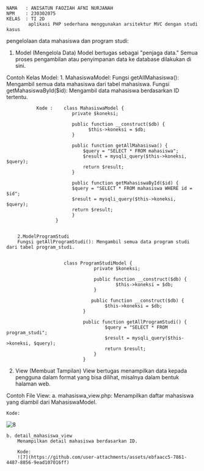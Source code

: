     NAMA   : ANISATUN FAOZIAH AFNI NURJANAH
    NPM    : 230302075
    KELAS  : TI 2D
            aplikasi PHP sederhana menggunakan arsitektur MVC dengan studi kasus
pengelolaan data mahasiswa dan program studi:
1. Model (Mengelola Data)
Model bertugas sebagai "penjaga data." Semua proses pengambilan atau penyimpanan data ke database dilakukan di sini.

Contoh Kelas Model:
    1. MahasiswaModel:
    Fungsi getAllMahasiswa(): Mengambil semua data mahasiswa dari tabel mahasiswa.
    Fungsi getMahasiswaById($id): Mengambil data mahasiswa berdasarkan ID tertentu.

    
               Kode :    class MahasiswaModel {
                            private $koneksi;

                            public function __construct($db) {
                                  $this->koneksi = $db;
                            }

                            public function getAllMahasiswa() {
                                $query = "SELECT * FROM mahasiswa";
                                $result = mysqli_query($this->koneksi, $query);
                                return $result;
                            }

                            public function getMahasiswaById($id) {
                            $query = "SELECT * FROM mahasiswa WHERE id = $id";
                            $result = mysqli_query($this->koneksi, $query);
                            return $result;
                            }
                      }


        2.ModelProgramStudi
        Fungsi getAllProgramStudi(): Mengambil semua data program studi dari tabel program_studi.

        
                         class ProgramStudiModel {
                                    private $koneksi;

                                    public function __construct($db) {
                                            $this->koneksi = $db;
                                    }

                                   public function __construct($db) {
                                        $this->koneksi = $db;
                                }

                                public function getAllProgramStudi() {
                                        $query = "SELECT * FROM program_studi";
                                        $result = mysqli_query($this->koneksi, $query);
                                        return $result;
                                    }
                                }



2. View (Membuat Tampilan)
View bertugas menampilkan data kepada pengguna dalam format yang bisa dilihat, misalnya dalam bentuk halaman web.

Contoh File View:
   a. mahasiswa_view.php:
     Menampilkan daftar mahasiswa yang diambil dari MahasiswaModel.

    Kode:  
   ![8](https://github.com/user-attachments/assets/7539aa87-dc28-4b7f-b2ae-1b0730a898c2)


    b. detail_mahasiswa_view
        Menampilkan detail mahasiswa berdasarkan ID.

        Kode:
        ![7](https://github.com/user-attachments/assets/ebfaacc5-7861-4487-8856-9ead107016ff)


                   
